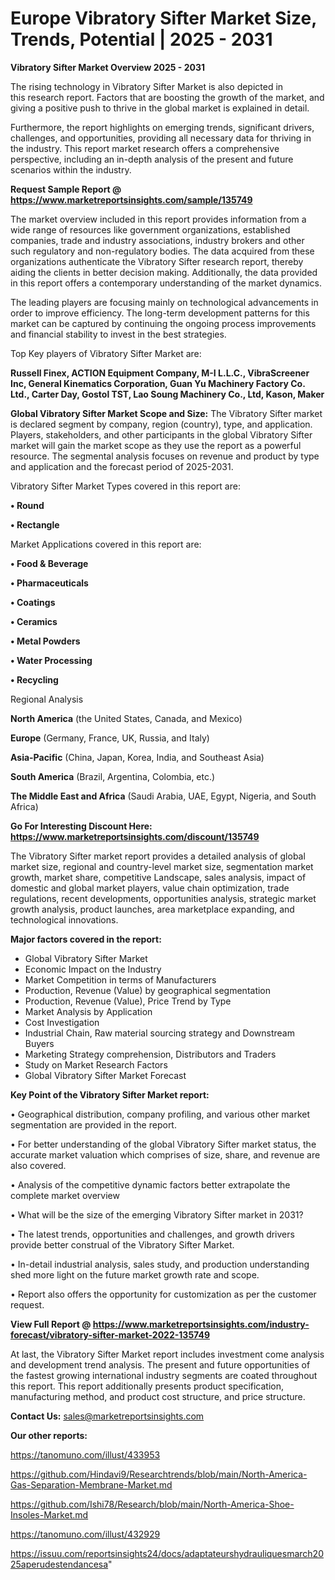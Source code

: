 # Europe Vibratory Sifter Market Size, Trends, Potential | 2025 - 2031

<Strong> Vibratory Sifter Market Overview 2025 - 2031</strong>

The rising technology in Vibratory Sifter Market is also depicted in this research report. Factors that are boosting the growth of the market, and giving a positive push to thrive in the global market is explained in detail.

Furthermore, the report highlights on emerging trends, significant drivers, challenges, and opportunities, providing all necessary data for thriving in the industry. This report market research offers a comprehensive perspective, including an in-depth analysis of the present and future scenarios within the industry.

<strong>Request Sample Report @ <a href=https://www.marketreportsinsights.com/sample/135749>https://www.marketreportsinsights.com/sample/135749</a></strong>

The market overview included in this report provides information from a wide range of resources like government organizations, established companies, trade and industry associations, industry brokers and other such regulatory and non-regulatory bodies. The data acquired from these organizations authenticate the Vibratory Sifter research report, thereby aiding the clients in better decision making. Additionally, the data provided in this report offers a contemporary understanding of the market dynamics.

The leading players are focusing mainly on technological advancements in order to improve efficiency. The long-term development patterns for this market can be captured by continuing the ongoing process improvements and financial stability to invest in the best strategies.

Top Key players of Vibratory Sifter Market are:

<strong>Russell Finex, ACTION Equipment Company, M-I L.L.C., VibraScreener Inc, General Kinematics Corporation, Guan Yu Machinery Factory Co. Ltd., Carter Day, Gostol TST, Lao Soung Machinery Co., Ltd, Kason, Maker</strong>

<strong><b>Global Vibratory Sifter Market Scope and Size:</b></strong>
The Vibratory Sifter market is declared segment by company, region (country), type, and application. Players, stakeholders, and other participants in the global Vibratory Sifter market will gain the market scope as they use the report as a powerful resource. The segmental analysis focuses on revenue and product by type and application and the forecast period of 2025-2031.

Vibratory Sifter Market Types covered in this report are:

<strong>• Round

• Rectangle</strong>

Market Applications covered in this report are:

<strong>• Food & Beverage

• Pharmaceuticals

• Coatings

• Ceramics

• Metal Powders

• Water Processing

• Recycling</strong> 

Regional Analysis

<strong>North America</strong> (the United States, Canada, and Mexico)

<strong>Europe</strong> (Germany, France, UK, Russia, and Italy)

<strong>Asia-Pacific</strong> (China, Japan, Korea, India, and Southeast Asia)

<strong>South America</strong> (Brazil, Argentina, Colombia, etc.)

<strong>The Middle East and Africa</strong> (Saudi Arabia, UAE, Egypt, Nigeria, and South Africa)

<strong>Go For Interesting Discount Here: <a href=https://www.marketreportsinsights.com/discount/135749>https://www.marketreportsinsights.com/discount/135749</a></strong>

The Vibratory Sifter market report provides a detailed analysis of global market size, regional and country-level market size, segmentation market growth, market share, competitive Landscape, sales analysis, impact of domestic and global market players, value chain optimization, trade regulations, recent developments, opportunities analysis, strategic market growth analysis, product launches, area marketplace expanding, and technological innovations.

<strong><b>Major factors covered in the report:</b></strong>
<ul>
  <li>Global Vibratory Sifter Market </li>
  <li>Economic Impact on the Industry</li>
  <li>Market Competition in terms of Manufacturers</li>
  <li>Production, Revenue (Value) by geographical segmentation</li>
  <li>Production, Revenue (Value), Price Trend by Type</li>
  <li>Market Analysis by Application</li>
  <li>Cost Investigation</li>
  <li>Industrial Chain, Raw material sourcing strategy and Downstream Buyers</li>
  <li>Marketing Strategy comprehension, Distributors and Traders</li>
  <li>Study on Market Research Factors</li>
  <li>Global Vibratory Sifter Market Forecast</li>
</ul>

<strong><b>Key Point of the Vibratory Sifter Market report:</b></strong>

• Geographical distribution, company profiling, and various other market segmentation are provided in the report.

• For better understanding of the global Vibratory Sifter market status, the accurate market valuation which comprises of size, share, and revenue are also covered.

• Analysis of the competitive dynamic factors better extrapolate the complete market overview

• What will be the size of the emerging Vibratory Sifter market in 2031?

• The latest trends, opportunities and challenges, and growth drivers provide better construal of the Vibratory Sifter Market.

• In-detail industrial analysis, sales study, and production understanding shed more light on the future market growth rate and scope.

• Report also offers the opportunity for customization as per the customer request.

<strong><b>View Full Report @ <a href=https://www.marketreportsinsights.com/industry-forecast/vibratory-sifter-market-2022-135749>https://www.marketreportsinsights.com/industry-forecast/vibratory-sifter-market-2022-135749</a></b></strong>


At last, the Vibratory Sifter Market report includes investment come analysis and development trend analysis. The present and future opportunities of the fastest growing international industry segments are coated throughout this report. This report additionally presents product specification, manufacturing method, and product cost structure, and price structure.

<strong>Contact Us:</strong>
sales@marketreportsinsights.com

<strong>Our other reports:</strong>

<a href=https://tanomuno.com/illust/433953>https://tanomuno.com/illust/433953</a>

<a href=https://github.com/Hindavi9/Researchtrends/blob/main/North-America-Gas-Separation-Membrane-Market.md>https://github.com/Hindavi9/Researchtrends/blob/main/North-America-Gas-Separation-Membrane-Market.md</a>

<a href=https://github.com/Ishi78/Research/blob/main/North-America-Shoe-Insoles-Market.md>https://github.com/Ishi78/Research/blob/main/North-America-Shoe-Insoles-Market.md</a>

<a href=https://tanomuno.com/illust/432929>https://tanomuno.com/illust/432929</a>

<a href=https://issuu.com/reportsinsights24/docs/adaptateurshydrauliquesmarch2025aperudestendancesa>https://issuu.com/reportsinsights24/docs/adaptateurshydrauliquesmarch2025aperudestendancesa</a>"
